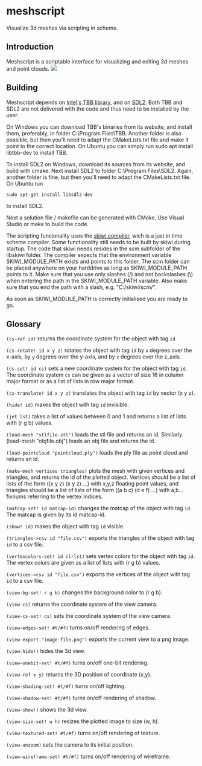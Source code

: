 # meshscript
Visualize 3d meshes via scripting in scheme.

Introduction
------------

Meshscript is a scriptable interface for visualizing and editing 3d meshes and point clouds.
![](images/meshscript.gif)

Building
--------

Meshscript depends on [Intel's TBB library](https://software.intel.com/content/www/us/en/develop/tools/threading-building-blocks.html), and on [SDL2](https://www.libsdl.org/download-2.0.php). Both TBB and SDL2 are not delivered with the code and thus need to be installed by the user.

On Windows you can download TBB's binaries from its website, and install them, preferably, in 
folder C:\Program Files\TBB. Another folder is also possible, but then you'll need to
adapt the CMakeLists.txt file and make it point to the correct location.
On Ubuntu you can simply run 
  sudo apt install libtbb-dev 
to install TBB.

To install SDL2 on Windows, download its sources from its website, and build with cmake. Next install SDL2 to folder C:\Program Files\SDL2. Again, another folder is fine, but then you'll need to adapt the CMakeLists.txt file. On Ubuntu run

    sudo apt-get install libsdl2-dev

to install SDL2.

Next a solution file / makefile can be generated with CMake. Use Visual Studio or make to build the code.

The scripting funcionality uses the [skiwi compiler](https://github.com/janm31415/skiwi), wich is a just in time scheme compiler. Some functionality still needs to be built by skiwi during startup. The code that skiwi needs resides in the scm subfolder of the libskiwi folder. The compiler expects that the environment variable SKIWI_MODULE_PATH exists and points to this folder. The scm folder can be placed anywhere on your harddrive as long as SKIWI_MODULE_PATH points to it. Make sure that you use only slashes (/) and not backslashes (\\) when entering the path in the SKIWI_MODULE_PATH variable. Also make sure that you end the path with a slash, e.g. "C:/skiwi/scm/".

As soon as SKIWI_MODULE_PATH is correctly initialised you are ready to go.

Glossary
--------

`(cs-ref id)` returns the coordinate system for the object with tag `id`.

`(cs-rotate! id x y z)` rotates the object with tag `id` by `x` degrees over the x-axis, by `y` degrees over the y-axis, and by `z` degrees over the z_axis.

`(cs-set! id cs)` sets a new coordinate system for the object with tag `id`. The coordinate system `cs` can be given as a vector of size 16 in column major format or as a list of lists in row major format.

`(cs-translate! id x y z)` translates the object with tag `id` by vector (x y z).

`(hide! id)` makes the object with tag `id` invisible.

`(jet lst)` takes a list of values between 0 and 1 and returns a list of lists with (r g b) values.

`(load-mesh "stlfile.stl")` loads the stl file and returns an id. Similarly (load-mesh \"objfile.obj\") loads an obj file and returns the id.

`(load-pointcloud "pointcloud.ply")` loads the ply file as point cloud and returns an id.

`(make-mesh vertices triangles)` plots the mesh with given vertices and triangles, and returns the id of the plotted object. Vertices should be a list of lists of the form ((x y z) (x y z) ...) with x,y,z floating point values, and triangles should be a list of lists of the form ((a b c) (d e f) ...) with a,b... fixnums referring to the vertex indices.

`(matcap-set! id matcap-id)` changes the matcap of the object with tag  `id`. The matcap is given by its id matcap-id.

`(show! id)` makes the object with tag `id` visible.

`(triangles->csv id "file.csv")` exports the triangles of the object with tag `id` to a csv file.

`(vertexcolors-set! id clrlst)` sets vertex colors for the object with tag `id`. The vertex colors are given as a list of lists with (r g b) values.

`(vertices->csv id "file.csv")` exports the vertices of the object with tag `id` to a csv file.

`(view-bg-set! r g b)` changes the background color to (r g b).

`(view-cs)` returns the coordinate system of the view camera.

`(view-cs-set! cs)` sets the coordinate system of the view camera.

`(view-edges-set! #t/#f)` turns on/off rendering of edges.

`(view-export "image-file.png")` exports the current view to a png image.

`(view-hide!)` hides the 3d view.

`(view-onebit-set! #t/#f)` turns on/off one-bit rendering.

`(view-ref x y)` returns the 3D position of coordinate (x,y).

`(view-shading-set! #t/#f)` turns on/off lighting.

`(view-shadow-set! #t/#f)` turns on/off rendering of shadow.

`(view-show!)` shows the 3d view.

`(view-size-set! w h)` resizes the plotted image to size (w, h).

`(view-textured-set! #t/#f)` turns on/off rendering of texture.

`(view-unzoom)` sets the camera to its initial position.

`(view-wireframe-set! #t/#f)` turns on/off rendering of wireframe.
